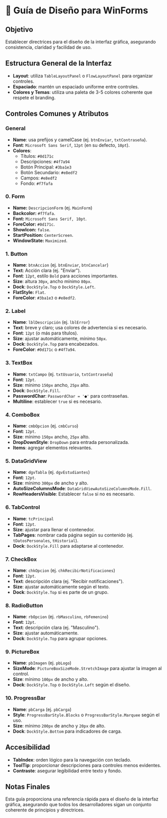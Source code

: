 # 🎨 Guía de Diseño para WinForms

## Objetivo
Establecer directrices para el diseño de la interfaz gráfica, asegurando consistencia, claridad y facilidad de uso.

## Estructura General de la Interfaz
- **Layout**: utiliza `TableLayoutPanel` o `FlowLayoutPanel` para organizar controles.
- **Espaciado**: mantén un espaciado uniforme entre controles.
- **Colores y Temas**: utiliza una paleta de 3-5 colores coherente que respete el branding.

## Controles Comunes y Atributos

### General
- **Name**: usa prefijos y camelCase (ej. `btnEnviar`, `txtContraseña`).
- **Font**: `Microsoft Sans Serif`, `12pt` (en su defecto, `10pt`).
- **Colores**:
  - Títulos: `#0d171c`
  - Descripciones: `#4f7a94`
  - Botón Principal: `#3ba1e3`
  - Botón Secundario: `#e8edf2`
  - Campos: `#e8edf2`
  - Fondo: `#f7fafa`

### 0. Form
- **Name:** `DescripcionForm` (ej. `MainForm`)
- **Backcolor:** `#f7fafa`.
- **Font:** `Microsoft Sans Serif, 10pt`.
- **ForeColor:** `#0d171c`.
- **ShowIcon:** `false`.
- **StartPosition:** `CenterScreen`.
-  **WindowState:** `Maximized`.

### 1. Button
- **Name**: `btnAccion` (ej. `btnEnviar`, `btnCancelar`)
- **Text**: Acción clara (ej. "Enviar").
- **Font**: `12pt`, estilo `Bold` para acciones importantes.
- **Size**: altura `30px`, ancho mínimo `80px`.
- **Dock**: `DockStyle.Top` o `DockStyle.Left`.
- **FlatStyle:** `Flat`.
- **ForeColor**: `#3ba1e3` o `#e8edf2`.

### 2. Label
- **Name**: `lblDescripción` (ej. `lblError`)
- **Text**: breve y claro; usa colores de advertencia si es necesario.
- **Font**: `12pt` (o más para títulos).
- **Size**: ajustar automáticamente, mínimo `50px`.
- **Dock**: `DockStyle.Top` para encabezados.
- **ForeColor**: `#0d171c` o `#4f7a94`.

### 3. TextBox
- **Name**: `txtCampo` (ej. `txtUsuario`, `txtContraseña`)
- **Font**: `12pt`.
- **Size**: mínimo `150px` ancho, `25px` alto.
- **Dock**: `DockStyle.Fill`.
- **PasswordChar**: `PasswordChar = '●'` para contraseñas.
- **Multiline**: establecer `true` si es necesario.

### 4. ComboBox
- **Name**: `cmbOpcion` (ej. `cmbCurso`)
- **Font**: `12pt`.
- **Size**: mínimo `150px` ancho, `25px` alto.
- **DropDownStyle**: `DropDown` para entrada personalizada.
- **Items**: agregar elementos relevantes.

### 5. DataGridView
- **Name**: `dgvTabla` (ej. `dgvEstudiantes`)
- **Font**: `12pt`.
- **Size**: mínimo `300px` de ancho y alto.
- **AutoSizeColumnsMode**: `DataGridViewAutoSizeColumnsMode.Fill`.
- **RowHeadersVisible**: Establecer `false` si no es necesario.

### 6. TabControl
- **Name**: `tcPrincipal`
- **Font**: `12pt`.
- **Size**: ajustar para llenar el contenedor.
- **TabPages**: nombrar cada página según su contenido (ej. `tDatosPersonales`, `tHistorial`).
- **Dock**: `DockStyle.Fill` para adaptarse al contenedor.

### 7. CheckBox
- **Name**: `chkOpcion` (ej. `chkRecibirNotificaciones`)
- **Font**: `12pt`.
- **Text**: descripción clara (ej. "Recibir notificaciones").
- **Size**: ajustar automáticamente según el texto.
- **Dock**: `DockStyle.Top` si es parte de un grupo.

### 8. RadioButton
- **Name**: `rbOpcion` (ej. `rbMasculino`, `rbFemenino`)
- **Font**: `12pt`.
- **Text**: descripción clara (ej. "Masculino").
- **Size**: ajustar automáticamente.
- **Dock**: `DockStyle.Top` para agrupar opciones.

### 9. PictureBox
- **Name**: `pbImagen` (ej. `pbLogo`)
- **SizeMode**: `PictureBoxSizeMode.StretchImage` para ajustar la imagen al control.
- **Size**: mínimo `100px` de ancho y alto.
- **Dock**: `DockStyle.Top` o `DockStyle.Left` según el diseño.

### 10. ProgressBar
- **Name**: `pbCarga` (ej. `pbCarga`)
- **Style**: `ProgressBarStyle.Blocks` o `ProgressBarStyle.Marquee` según el uso.
- **Size**: mínimo `200px` de ancho y `20px` de alto.
- **Dock**: `DockStyle.Bottom` para indicadores de carga.

## Accesibilidad
- **TabIndex**: orden lógico para la navegación con teclado.
- **ToolTip**: proporcionar descripciones para controles menos evidentes.
- **Contraste**: asegurar legibilidad entre texto y fondo.

## Notas Finales
Esta guía proporciona una referencia rápida para el diseño de la interfaz gráfica, asegurando que todos los desarrolladores sigan un conjunto coherente de principios y directrices.
